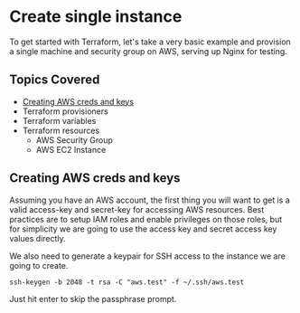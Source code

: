 # Create single instance

To get started with Terraform, let's take a very basic example and provision a single machine and security group on AWS, serving up Nginx for testing.

## Topics Covered

- [Creating AWS creds and keys](#Creating-AWS-creds-and-keys)
- Terraform provisioners
- Terraform variables
- Terraform resources
    - AWS Security Group
    - AWS EC2 Instance

## Creating AWS creds and keys

Assuming you have an AWS account, the first thing you will want to get is a valid access-key and secret-key for accessing AWS resources. Best practices are to setup IAM roles and enable privileges on those roles, but for simplicity we are going to use the access key and secret access key values directly.

We also need to generate a keypair for SSH access to the instance we are going to create.

```shell
ssh-keygen -b 2048 -t rsa -C "aws.test" -f ~/.ssh/aws.test
```

Just hit enter to skip the passphrase prompt.